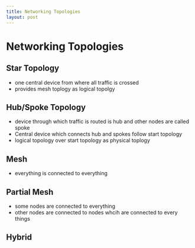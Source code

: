 ```yaml
---
title: Networking Topologies
layout: post
---
```

    
# Networking Topologies

## Star Topology 
* one central device from where all traffic is crossed 
* provides mesh toplogy as logical topolgy 

## Hub/Spoke Topology 
* device through which traffic is routed is hub and other nodes are called spoke 
* Central device which connects hub and spokes follow start topology 
* logical topology over start topology as physical toplogy 

## Mesh 
* everything is connected to everything 

## Partial Mesh 
* some  nodes are connected to everything 
* other nodes are connected to nodes whcih are connected to every things 

## Hybrid 
